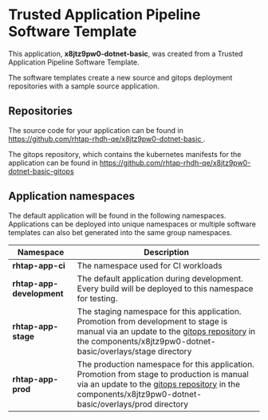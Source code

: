 # Trusted Application Pipeline Software Template

This application, **x8jtz9pw0-dotnet-basic**, was created from a Trusted Application Pipeline Software Template.

The software templates create a new source and gitops deployment repositories with a sample source application. 

## Repositories

The source code for your application can be found in [https://github.com/rhtap-rhdh-qe/x8jtz9pw0-dotnet-basic ](https://github.com/rhtap-rhdh-qe/x8jtz9pw0-dotnet-basic ).
 
The gitops repository, which contains the kubernetes manifests for the application can be found in 
[https://github.com/rhtap-rhdh-qe/x8jtz9pw0-dotnet-basic-gitops ](https://github.com/rhtap-rhdh-qe/x8jtz9pw0-dotnet-basic-gitops ) 

## Application namespaces 

The default application will be found in the following namespaces. Applications can be deployed into unique namespaces or multiple software templates can also bet generated into the same group namespaces.  

|  Namespace   |  Description   |  
| -------- | -------- |
| **rhtap-app-ci** | The namespace used for CI workloads |
| **rhtap-app-development** | The default application during development. Every build will be deployed to this namespace for testing. |
| **rhtap-app-stage** | The staging namespace for this application. Promotion from development to stage is manual via an update to the [gitops repository](https://github.com/rhtap-rhdh-qe/x8jtz9pw0-dotnet-basic-gitops ) in the components/x8jtz9pw0-dotnet-basic/overlays/stage directory |
| **rhtap-app-prod** | The production namespace for this application. Promotion from stage to production is manual via an update to the [gitops repository](https://github.com/rhtap-rhdh-qe/x8jtz9pw0-dotnet-basic-gitops ) in the components/x8jtz9pw0-dotnet-basic/overlays/prod directory |